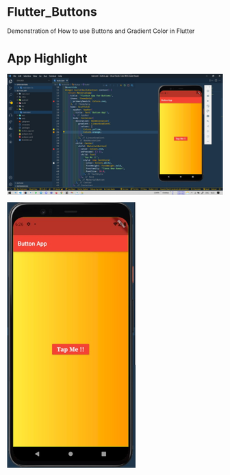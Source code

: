 # Flutter_Buttons
Demonstration of How to use Buttons and Gradient Color in Flutter 


# App Highlight

<img src="app_images/Button and Gradient Code.jpg" width="1000" /><br>

<img src="app_images/Button and Gradient App.jpg" width="300" /><br>

